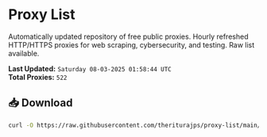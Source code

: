 # Proxy List

Automatically updated repository of free public proxies. Hourly refreshed HTTP/HTTPS proxies for web scraping, cybersecurity, and testing. Raw list available.

**Last Updated:** `Saturday 08-03-2025 01:58:44 UTC`  
**Total Proxies:** `522`

## 📥 Download
```bash
curl -O https://raw.githubusercontent.com/theriturajps/proxy-list/main/proxies.txt

